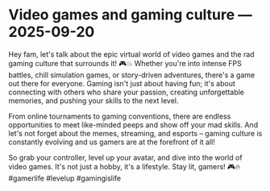 # Video games and gaming culture — 2025-09-20

Hey fam, let's talk about the epic virtual world of video games and the rad gaming culture that surrounds it! 🎮💥 Whether you're into intense FPS battles, chill simulation games, or story-driven adventures, there's a game out there for everyone. Gaming isn't just about having fun; it's about connecting with others who share your passion, creating unforgettable memories, and pushing your skills to the next level.

From online tournaments to gaming conventions, there are endless opportunities to meet like-minded peeps and show off your mad skills. And let's not forget about the memes, streaming, and esports – gaming culture is constantly evolving and us gamers are at the forefront of it all!

So grab your controller, level up your avatar, and dive into the world of video games. It's not just a hobby, it's a lifestyle. Stay lit, gamers! 🎮🔥 #gamerlife #levelup #gamingislife